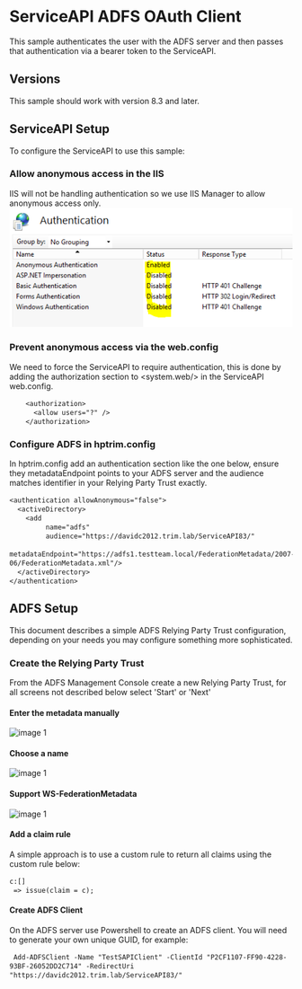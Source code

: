 # ServiceAPI ADFS OAuth Client
This sample authenticates the user with the ADFS server and then passes that authentication via a bearer token to the ServiceAPI. 

## Versions
This sample should work with version 8.3 and later.

## ServiceAPI Setup
To configure the ServiceAPI to use this sample:

### Allow anonymous access in the IIS
IIS will not be handling authentication so we use IIS Manager to allow anonymous access only.
![image 1](images/iis_anon.png)

### Prevent anonymous access via the web.config
We need to force the ServiceAPI to require authentication, this is done by adding the authorization section to <system.web/> in the ServiceAPI web.config.

```
    <authorization>
      <allow users="?" />
    </authorization>
```

### Configure ADFS in hptrim.config
In hptrim.config add an authentication section like the one below, ensure they metadataEndpoint points to your ADFS server and the audience matches identifier in your Relying Party Trust exactly.
```
<authentication allowAnonymous="false">
  <activeDirectory>
    <add 
         name="adfs" 
         audience="https://davidc2012.trim.lab/ServiceAPI83/" 
         metadataEndpoint="https://adfs1.testteam.local/FederationMetadata/2007-06/FederationMetadata.xml"/>
  </activeDirectory>
</authentication>
```

## ADFS Setup
This document describes a simple ADFS Relying Party Trust configuration, depending on your needs you may configure something more sophisticated.

### Create the Relying Party Trust
From the ADFS Management Console create a new Relying Party Trust, for all screens not described below select 'Start' or 'Next'

#### Enter the metadata manually
![image 1](images/manual.png.PNG)

#### Choose a name
![image 1](images/adfs_name.png.PNG)

#### Support WS-FederationMetadata
![image 1](images/ws-fed.png.PNG)

#### Add a claim rule
A simple approach is to use a custom rule to return all claims using the custom rule below:
```
c:[]
 => issue(claim = c);
```

#### Create ADFS Client
On the ADFS server use Powershell to create an ADFS client.  You will need to generate your own unique GUID, for example:
```
 Add-ADFSClient -Name "TestSAPIClient" -ClientId "P2CF1107-FF90-4228-93BF-26052DD2C714" -RedirectUri "https://davidc2012.trim.lab/ServiceAPI83/"
```
